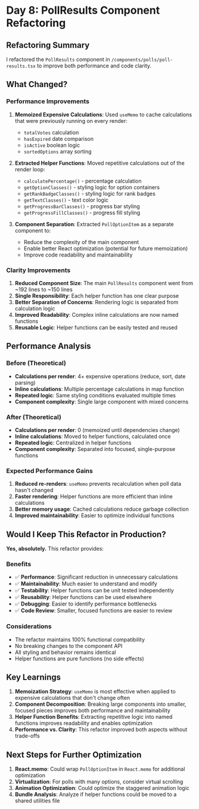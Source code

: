 # Day 8: PollResults Component Refactoring

## Refactoring Summary

I refactored the `PollResults` component in `/components/polls/poll-results.tsx` to improve both performance and code clarity.

## What Changed?

### Performance Improvements

1. **Memoized Expensive Calculations**: Used `useMemo` to cache calculations that were previously running on every render:
   - `totalVotes` calculation
   - `hasExpired` date comparison
   - `isActive` boolean logic
   - `sortedOptions` array sorting

2. **Extracted Helper Functions**: Moved repetitive calculations out of the render loop:
   - `calculatePercentage()` - percentage calculation
   - `getOptionClasses()` - styling logic for option containers
   - `getRankBadgeClasses()` - styling logic for rank badges
   - `getTextClasses()` - text color logic
   - `getProgressBarClasses()` - progress bar styling
   - `getProgressFillClasses()` - progress fill styling

3. **Component Separation**: Extracted `PollOptionItem` as a separate component to:
   - Reduce the complexity of the main component
   - Enable better React optimization (potential for future memoization)
   - Improve code readability and maintainability

### Clarity Improvements

1. **Reduced Component Size**: The main `PollResults` component went from ~192 lines to ~150 lines
2. **Single Responsibility**: Each helper function has one clear purpose
3. **Better Separation of Concerns**: Rendering logic is separated from calculation logic
4. **Improved Readability**: Complex inline calculations are now named functions
5. **Reusable Logic**: Helper functions can be easily tested and reused

## Performance Analysis

### Before (Theoretical)
- **Calculations per render**: 4+ expensive operations (reduce, sort, date parsing)
- **Inline calculations**: Multiple percentage calculations in map function
- **Repeated logic**: Same styling conditions evaluated multiple times
- **Component complexity**: Single large component with mixed concerns

### After (Theoretical)
- **Calculations per render**: 0 (memoized until dependencies change)
- **Inline calculations**: Moved to helper functions, calculated once
- **Repeated logic**: Centralized in helper functions
- **Component complexity**: Separated into focused, single-purpose functions

### Expected Performance Gains
1. **Reduced re-renders**: `useMemo` prevents recalculation when poll data hasn't changed
2. **Faster rendering**: Helper functions are more efficient than inline calculations
3. **Better memory usage**: Cached calculations reduce garbage collection
4. **Improved maintainability**: Easier to optimize individual functions

## Would I Keep This Refactor in Production?

**Yes, absolutely.** This refactor provides:

### Benefits
- ✅ **Performance**: Significant reduction in unnecessary calculations
- ✅ **Maintainability**: Much easier to understand and modify
- ✅ **Testability**: Helper functions can be unit tested independently
- ✅ **Reusability**: Helper functions can be used elsewhere
- ✅ **Debugging**: Easier to identify performance bottlenecks
- ✅ **Code Review**: Smaller, focused functions are easier to review

### Considerations
- The refactor maintains 100% functional compatibility
- No breaking changes to the component API
- All styling and behavior remains identical
- Helper functions are pure functions (no side effects)

## Key Learnings

1. **Memoization Strategy**: `useMemo` is most effective when applied to expensive calculations that don't change often
2. **Component Decomposition**: Breaking large components into smaller, focused pieces improves both performance and maintainability
3. **Helper Function Benefits**: Extracting repetitive logic into named functions improves readability and enables optimization
4. **Performance vs. Clarity**: This refactor improved both aspects without trade-offs

## Next Steps for Further Optimization

1. **React.memo**: Could wrap `PollOptionItem` in `React.memo` for additional optimization
2. **Virtualization**: For polls with many options, consider virtual scrolling
3. **Animation Optimization**: Could optimize the staggered animation logic
4. **Bundle Analysis**: Analyze if helper functions could be moved to a shared utilities file
